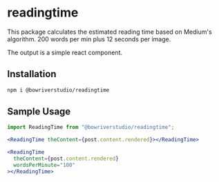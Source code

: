 # readingtime

This package calculates the estimated reading time based on Medium's algorithm. 200 words per min plus 12 seconds per image.

The output is a simple react component.

## Installation

```bash
npm i @bowriverstudio/readingtime
```

## Sample Usage

```js
import ReadingTime from "@bowriverstudio/readingtime";
```

```jsx
<ReadingTime theContent={post.content.rendered}></ReadingTime>
```

```jsx
<ReadingTime
  theContent={post.content.rendered}
  wordsPerMinute="100"
></ReadingTime>
```
